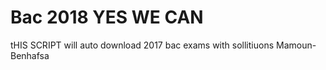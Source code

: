 # Bac 2018 YES WE CAN 
tHIS SCRIPT will auto download 2017 bac exams with sollitiuons
Mamoun-Benhafsa 
